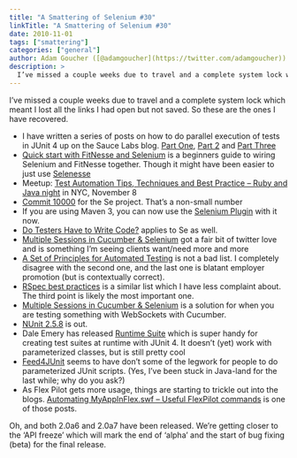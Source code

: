 ```yaml
---
title: "A Smattering of Selenium #30"
linkTitle: "A Smattering of Selenium #30"
date: 2010-11-01
tags: ["smattering"]
categories: ["general"]
author: Adam Goucher ([@adamgoucher](https://twitter.com/adamgoucher))
description: >
  I’ve missed a couple weeks due to travel and a complete system lock which meant I lost all the links I had open but not saved.
---
```


I’ve missed a couple weeks due to travel and a complete system lock which meant I lost all the links I had open but not saved. So these are the ones I have recovered.

*   I have written a series of posts on how to do parallel execution of tests in JUnit 4 up on the Sauce Labs blog. [Part One](http://saucelabs.com/blog/index.php/2010/10/parallel-junit-4-and-selenium-part-one-parameters/), [Part 2](http://saucelabs.com/blog/index.php/2010/10/parallel-junit-4-and-selenium-part-two-external-properties/) and [Part Three](http://saucelabs.com/blog/index.php/2010/10/parallel-junit-4-and-selenium-part-three-parallelism-and-ondemand/)
*   [Quick start with FitNesse and Selenium](http://radomirml.com/2010/10/21/quick-start-with-fitnesse-and-selenium) is a beginners guide to wiring Selenium and FitNesse together. Though it might have been easier to just use [Selenesse](http://github.com/marisaseal/selenesse)
*   Meetup: [Test Automation Tips, Techniques and Best Practice – Ruby and Java night](http://www.meetup.com/Quality-Assurance/calendar/15152685/) in NYC, November 8
*   [Commit 10000](http://code.google.com/p/selenium/source/detail?r=10000) for the Se project. That’s a non-small number
*   If you are using Maven 3, you can now use the [Selenium Plugin](http://olamy.blogspot.com/2010/10/maven-selenium-plugin-11-maven-3.html) with it now.
*   [Do Testers Have to Write Code?](http://testobsessed.com/2010/10/20/testers-code/) applies to Se as well.
*   [Multiple Sessions in Cucumber & Selenium](http://tristandunn.com/2010/10/21/multiple-sessions-cucumber-selenium.html) got a fair bit of twitter love and is something I’m seeing clients want/need more and more
*   [A Set of Principles for Automated Testing](http://a-sisyphean-task.blogspot.com/2010/09/set-of-principles-for-automated-testing.html) is not a bad list. I completely disagree with the second one, and the last one is blatant employer promotion (but is contextually correct).
*   [RSpec best practices](http://blog.carbonfive.com/2010/10/testing/rspec-best-practices) is a similar list which I have less complaint about. The third point is likely the most important one.
*   [Multiple Sessions in Cucumber & Selenium](http://tristandunn.com/2010/10/21/multiple-sessions-cucumber-selenium.html) is a solution for when you are testing something with WebSockets with Cucumber.
*   [NUnit 2.5.8](http://nunit.org/?p=releaseNotes&r=2.5.8) is out.
*   Dale Emery has released [Runtime Suite](http://github.com/dhemery/runtime-suite) which is super handy for creating test suites at runtime with JUnit 4. It doesn’t (yet) work with parameterized classes, but is still pretty cool
*   [Feed4JUnit](http://databene.org/feed4junit.html) seems to have don’t some of the legwork for people to do parameterized JUnit scripts. (Yes, I’ve been stuck in Java-land for the last while; why do you ask?)
*   As Flex Pilot gets more usage, things are starting to trickle out into the blogs. [Automating MyAppInFlex.swf – Useful FlexPilot commands](http://mariangemarcano.blogspot.com/2010/10/automating-myappinflexswf-useful.html) is one of those posts.

Oh, and both 2.0a6 and 2.0a7 have been released. We’re getting closer to the ‘API freeze’ which will mark the end of ‘alpha’ and the start of bug fixing (beta) for the final release.